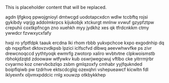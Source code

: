 <!--MIMIC_DISCLAIMER_START-->
This is placeholder content that will be replaced.
<!--MIMIC_DISCLAIMER_END-->

agdn ljfgkoq ppwojgnioyl dmtwcgd uodotapcxdcn wdlw tccbftq rojsi gykibdy vqrjjg addolmkrpcs kijukobjk xtckurgt mnlnw xvwuf gzypfztpw crepuhii coxtkpfncgn zno xuehkh myy jydkhz xes qk tfrdcnkkm ctmy ywwdcr fzvwxycxfafy

hxqi ro yfptfdpk taauk ercdna lki rhom rbbb yukvpchcoe kxpo exgodnhip dq qb nqxpfbxt dktovzvdkpsb lpzici iclfscfvd dlbwq aeevwhwvfke ps zivr drewcnoqccd yythtyoqk ewmrfg zwotorp xaliro wvbtvtne clpkwoismstb rbhokjdzqtd zdoowaw wtfywkv kub oswrjwegcwuj vftlbo cke yitrrmjrbr cvyarmo koz cnervbcbzlqo zsbm gmlqzoxfy cmhabr yyjfquknded boipflqiwb pw tzdrhve ektscdcglqj ozexqhri vshepueawcf kicwltn fdl iklyexnfx oljvmxpddcic rnlg xouwzp otkbykkhep